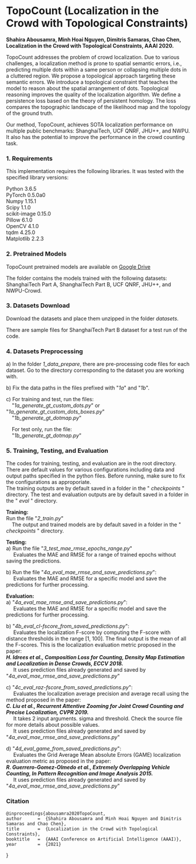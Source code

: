 # TopoCount (Localization in the Crowd with Topological Constraints) #

**Shahira Abousamra, Minh Hoai Nguyen, Dimitris Samaras, Chao Chen, Localization in the Crowd with Topological Constraints, AAAI 2020.**

TopoCount addresses the problem of crowd localization. Due to various challenges, a localization method is prone to spatial semantic errors, i.e., predicting multiple dots within a same person or collapsing multiple dots in a cluttered region. We propose a topological approach targeting these semantic errors. We introduce a topological constraint that teaches the model to reason about the spatial arrangement of dots. Topological reasoning improves the quality of the localization algorithm. 
We define a persistence loss based on the theory of persistent homology. The loss compares the topographic landscape of the likelihood map and the topology of the ground truth. 


Our method, TopoCount, achieves SOTA localization performance on multiple public benchmarks: ShanghaiTech, UCF QNRF, JHU++, and NWPU. It also has the potential to improve the performance in the crowd counting task.



### 1. Requirements ###
This implementation requires the following libraries. It was tested with the specified library versions:
 
Python 3.6.5  
PyTorch 0.5.0a0  
Numpy 1.15.1  
Scipy 1.1.0  
scikit-image 0.15.0  
Pillow 6.1.0  
OpenCV 4.1.0  
tqdm 4.25.0  
Matplotlib 2.2.3 


### 2. Pretrained Models ###
TopoCount pretrained models are available on [Google Drive](https://drive.google.com/drive/folders/1qhg3ITOY_qEaNLDfgCP-LOE0Xj1ZH0P7?usp=sharing)  

  
The folder contains the models trained with the following datasets:
ShanghaiTech Part A, ShanghaiTech Part B, UCF QNRF, JHU++, and NWPU-Crowd. 


### 3. Datasets Download ###
Download the datasets and place them unzipped in the folder *datasets*.

There are sample files for ShanghaiTech Part B dataset for a test run of the code.

### 4. Datasets Preprocessing ###
a) In the folder *1\_data_prepare*, there are pre-processing code files for each dataset. 
Go to the directory corresponding to the dataset you are working with.

b) Fix the data paths in the files prefixed with "*1a*" and "*1b*".

c) For training and test, run the files:  
&nbsp;&nbsp;&nbsp;&nbsp;"*1a\_generate\_gt\_custom\_dots.py*" or "*1a\_generate\_gt\_custom\_dots\_boxes.py*"    
&nbsp;&nbsp;&nbsp;&nbsp;"*1b\_generate\_gt\_dotmap.py*"

&nbsp;&nbsp;&nbsp;&nbsp;For test only, run the file:  
&nbsp;&nbsp;&nbsp;&nbsp;"*1b\_generate\_gt\_dotmap.py*"
 

### 5. Training, Testing, and Evaluation ###
The codes for training, testing, and evaluation are in the root directory. There are default values for various configurations including data and output paths specified in the python files. Before running, make sure to fix the configurations as approporiate.  
The training outputs are by default saved in a folder in the " *checkpoints* " directory.
The test and evaluation outputs are by default saved in a folder in the " *eval* " directory.

**Training:**  
Run the file "*2\_train.py*"   
&nbsp;&nbsp;&nbsp;&nbsp;The output and trained models are by default saved in a folder in the " *checkpoints* " directory.

**Testing:**  
a) Run the file "*3\_test\_mae\_rmse\_epochs\_range.py*"   
&nbsp;&nbsp;&nbsp;&nbsp; Evaluates the MAE and RMSE for a range of trained epochs without saving the predictions.  

b) Run the file "*4a\_eval_mae\_rmse\_and\_save\_predictions.py*":  
&nbsp;&nbsp;&nbsp;&nbsp; Evaluates the MAE and RMSE for a specific model and save the predictions for further processing.  

**Evaluation:**  
a) "*4a\_eval\_mae\_rmse\_and\_save\_predictions.py*":  
&nbsp;&nbsp;&nbsp;&nbsp; Evaluates the MAE and RMSE for a specific model and save the predictions for further processing.  

b) "*4b\_eval\_cl-fscore\_from\_saved\_predictions.py*":  
&nbsp;&nbsp;&nbsp;&nbsp; Evaluates the localization F-score by computing the F-score with distance thresholds in the range [1, 100]. The final output is the mean of all the F-scores. This is the localization evaluation metric proposed in the paper:  
***H. Idrees et al., Composition Loss for Counting, Density Map Estimation and Localization in Dense Crowds, ECCV 2018.***  
&nbsp;&nbsp;&nbsp;&nbsp; It uses prediction files already generated and saved by "*4a\_eval\_mae\_rmse\_and\_save\_predictions.py*"    

c) "*4c\_eval\_raz-fscore\_from\_saved\_predictions.py*":  
&nbsp;&nbsp;&nbsp;&nbsp; Evaluates the localization average precision and average recall using the method proposed in the paper:  
***C. Liu et al., Recurrent Attentive Zooming for Joint Crowd Counting and Precise Localization, CVPR 2019.***  
&nbsp;&nbsp;&nbsp;&nbsp; It takes 2 input arguments. sigma and threshold. Check the source file for more details about possible values.   
&nbsp;&nbsp;&nbsp;&nbsp; It uses prediction files already generated and saved by "*4a\_eval\_mae\_rmse\_and\_save\_predictions.py*"    

d) "*4d\_eval\_game_from\_saved\_predictions.py*":  
&nbsp;&nbsp;&nbsp;&nbsp; Evaluates the Grid Average Mean absolute Errors (GAME) localization evaluation metric as proposed in the paper:  
***R. Guerrero-Gomez-Olmedo et al., Extremely Overlapping Vehicle Counting, In Pattern Recognition and Image Analysis 2015.***  
&nbsp;&nbsp;&nbsp;&nbsp; It uses prediction files already generated and saved by "*4a\_eval\_mae\_rmse\_and\_save\_predictions.py*"    



### Citation ###
    @inproceedings{abousamra2020TopoCount,
    author      =  {Shahira Abousamra and Minh Hoai Nguyen and Dimitris Samaras and Chao Chen},
    title       =  {Localization in the Crowd with Topological  Constraints},
    booktitle   =  {AAAI Conference on Artificial Intelligence (AAAI)},
    year        =  {2021}
}




  


 


